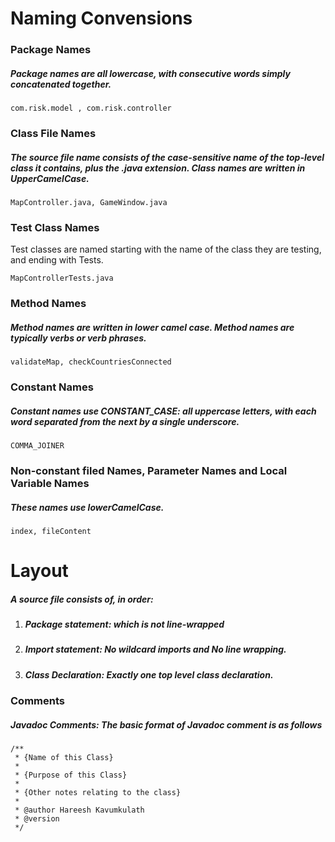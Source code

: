 # Naming Convensions

### Package Names
##### Package names are all lowercase, with consecutive words simply concatenated together.
```
com.risk.model , com.risk.controller
```
### Class File Names
##### The source file name consists of the case-sensitive name of the top-level class it contains, plus the .java extension. Class names are written in UpperCamelCase.
```
MapController.java, GameWindow.java
```
### Test Class Names
Test classes are named starting with the name of the class they are testing, and ending with Tests.
```
MapControllerTests.java
```
### Method Names
##### Method names are written in lower camel case. Method names are typically verbs or verb phrases. 
```
validateMap, checkCountriesConnected
```
### Constant Names
##### Constant names use CONSTANT_CASE: all uppercase letters, with each word separated from the next by a single underscore.
```
COMMA_JOINER
```
### Non-constant filed Names, Parameter Names and Local Variable Names
##### These names use lowerCamelCase.
```
index, fileContent
```

# Layout

##### A source file consists of, in order:

1.	##### Package statement: which is not line-wrapped
2.	##### Import statement: No wildcard imports and No line wrapping.
3.	##### Class Declaration: Exactly one top level class declaration.

### Comments
##### Javadoc Comments: The basic format of Javadoc comment is as follows
```
/**
 * {Name of this Class}
 *  
 * {Purpose of this Class}
 *  
 * {Other notes relating to the class}
 *  
 * @author Hareesh Kavumkulath
 * @version 
 */
```

